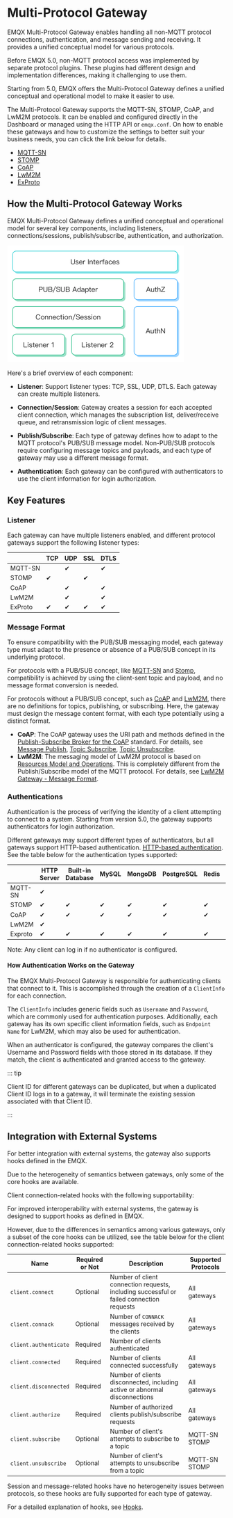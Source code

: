 # Multi-Protocol Gateway

EMQX Multi-Protocol Gateway enables handling all non-MQTT protocol connections, authentication, and message sending and receiving. It provides a unified conceptual model for various protocols.

Before EMQX 5.0, non-MQTT protocol access was implemented by separate protocol plugins. These plugins had different design and implementation differences, making it challenging to use them.

Starting from 5.0, EMQX offers the Multi-Protocol Gateway defines a unified conceptual and operational model to make it easier to use. 

The Multi-Protocol Gateway supports the MQTT-SN, STOMP, CoAP, and LwM2M protocols. It can be enabled and configured directly in the Dashboard or managed using the HTTP API or `emqx.conf`. On how to enable these gateways and how to customize the settings to better suit your business needs, you can click the link below for details. 

- [MQTT-SN](./mqttsn.md)
- [STOMP](./stomp.md)
- [CoAP](./coap.md)
- [LwM2M](./lwm2m.md)
- [ExProto](./exproto.md)

## How the Multi-Protocol Gateway Works

EMQX Multi-Protocol Gateway defines a unified conceptual and operational model for several key components, including listeners, connections/sessions, publish/subscribe, authentication, and authorization. 

<img src="./assets/gateway_struct.png" alt="gateway_struct" style="zoom:50%;" />

Here's a brief overview of each component:

- **Listener**: Support listener types: TCP, SSL, UDP, DTLS. Each gateway can create multiple listeners.
- **Connection/Session**: Gateway creates a session for each accepted client connection, which manages the subscription list, deliver/receive queue, and retransmission logic of client messages.
- **Publish/Subscribe**: Each type of gateway defines how to adapt to the MQTT protocol's PUB/SUB message model. Non-PUB/SUB protocols require configuring message topics and payloads, and each type of gateway may use a different message format.

- **Authentication**: Each gateway can be configured with authenticators to use the client information for login authorization.

## Key Features

### Listener

Each gateway can have multiple listeners enabled, and different protocol gateways support the following listener types:

|         | TCP  | UDP  | SSL  | DTLS |
| ------- | ---- | ---- | ---- | ---- |
| MQTT-SN |      | ✔︎    |      | ✔︎    |
| STOMP   | ✔︎    |      | ✔︎    |      |
| CoAP    |      | ✔︎    |      | ✔︎    |
| LwM2M   |      | ✔︎    |      | ✔︎    |
| ExProto | ✔︎    | ✔︎    | ✔︎    | ✔︎    |

### Message Format

To ensure compatibility with the PUB/SUB messaging model, each gateway type must adapt to the presence or absence of a PUB/SUB concept in its underlying protocol.

For protocols with a PUB/SUB concept, like [MQTT-SN](./mqttsn.md) and [Stomp](./stomp.md), compatibility is achieved by using the client-sent topic and payload, and no message format conversion is needed.

For protocols without a PUB/SUB concept, such as [CoAP](./coap.md) and [LwM2M](./lwm2m.md), there are no definitions for topics, publishing, or subscribing. Here, the gateway must design the message content format, with each type potentially using a distinct format.

- **CoAP**: The CoAP gateway uses the URI path and methods defined in the [Publish-Subscribe Broker for the CoAP](https://datatracker.ietf.org/doc/html/draft-ietf-core-coap-pubsub-09) standard. For details, see [Message Publish](./coap.md#message-publish), [Topic Subscribe](./coap.md#topic-subscribe), [Topic Unsubscribe](./coap.md#topic-unsubscribe).
- **LwM2M**: The messaging model of LwM2M protocol is based on [Resources Model and Operations](https://technical.openmobilealliance.org/OMNA/LwM2M/LwM2MRegistry.html). This is completely different from the Publish/Subscribe model of the MQTT protocol. For details, see [LwM2M Gateway - Message Format](./lwm2m.md#message-format).

### Authentications

Authentication is the process of verifying the identity of a client attempting to connect to a system. Starting from version 5.0, the gateway supports authenticators for login authorization. 

Different gateways may support different types of authenticators, but all gateways support HTTP-based authentication. [HTTP-based authentication](../access-control/authn/http.md). See the table below for the authentication types supported:

|         | HTTP Server | Built-in Database | MySQL | MongoDB | PostgreSQL | Redis | DTLS | JWT  |
| ------- | ----------- | ----------------- | ----- | ------- | ---------- | ----- | ---- | ---- |
| MQTT-SN | ✔︎           |                   |       |         |            |       |      |      |
| STOMP   | ✔︎           | ✔︎                 | ✔︎     | ✔︎       | ✔︎          | ✔︎     | ✔︎    | ✔︎    |
| CoAP    | ✔︎           | ✔︎                 | ✔︎     | ✔︎       | ✔︎          | ✔︎     | ✔︎    | ✔︎    |
| LwM2M   | ✔︎           |                   |       |         |            |       |      |      |
| Exproto | ✔︎           | ✔︎                 | ✔︎     | ✔︎       | ✔︎          | ✔︎     | ✔︎    | ✔︎    |

Note: Any client can log in if no authenticator is configured. 

#### How Authentication Works on the Gateway

The EMQX Multi-Protocol Gateway is responsible for authenticating clients that connect to it. This is accomplished through the creation of a `ClientInfo` for each connection.

The `ClientInfo` includes generic fields such as `Username` and `Password`, which are commonly used for authentication purposes. Additionally, each gateway has its own specific client information fields, such as `Endpoint Name` for LwM2M, which may also be used for authentication.

When an authenticator is configured, the gateway compares the client's Username and Password fields with those stored in its database. If they match, the client is authenticated and granted access to the gateway.


::: tip

Client ID for different gateways can be duplicated, but when a duplicated Client ID logs in to a gateway, it will terminate the existing session associated with that Client ID.

:::

## Integration with External Systems

For better integration with external systems, the gateway also supports hooks defined in the EMQX.

Due to the heterogeneity of semantics between gateways, only some of the core hooks are available.

Client connection-related hooks with the following supportability:

For improved interoperability with external systems, the gateway is designed to support hooks as defined in EMQX.

However, due to the differences in semantics among various gateways, only a subset of the core hooks can be utilized, see the table below for the client connection-related hooks supported: 

| Name                  | Required or Not | Description                                                  | Supported Protocols |
| --------------------- | --------------- | ------------------------------------------------------------ | ------------------- |
| `client.connect`      | Optional        | Number of client connection requests, including successful or failed connection requests | All gateways        |
| `client.connack`      | Optional        | Number of `CONNACK` messages received by the clients         | All gateways        |
| `client.authenticate` | Required        | Number of clients authenticated                              |                     |
| `client.connected`    | Required        | Number of clients connected successfully                     | All gateways        |
| `client.disconnected` | Required        | Number of clients disconnected, including active or abnormal disconnections | All gateways        |
| `client.authorize`    | Required        | Number of authorized clients publish/subscribe requests      | All gateways        |
| `client.subscribe`    | Optional        | Number of client's attempts to subscribe to a topic          | MQTT-SN<br>STOMP    |
| `client.unsubscribe`  | Optional        | Number of client's attempts to unsubscribe from a topic      | MQTT-SN<br/>STOMP   |

Session and message-related hooks have no heterogeneity issues between protocols, so these hooks are fully supported for each type of gateway.

For a detailed explanation of hooks, see [Hooks](../extensions/hooks.md).

